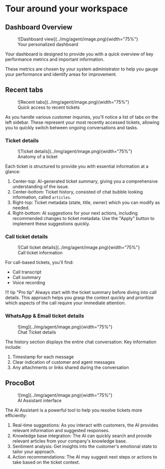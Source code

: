 # Tour around your workspace

## Dashboard Overview

<figure markdown="span">
    ![Dashboard view](../img/agent/image.png){width="75%"}
    <figcaption>Your personalized dashboard</figcaption>
</figure>

Your dashboard is designed to provide you with a quick overview of key performance metrics and important information.

These metrics are chosen by your system administrator to help you gauge your performance and identify areas for improvement.

## Recent tabs
<figure markdown="span">
    ![Recent tabs](../img/agent/image.png){width="75%"}
    <figcaption>Quick access to recent tickets</figcaption>
</figure>

As you handle various customer inquiries, you'll notice a list of tabs on the left sidebar. These represent your most recently accessed tickets, allowing you to quickly switch between ongoing conversations and tasks.

### Ticket details
<figure markdown="span">
    ![Ticket details](../img/agent/image.png){width="75%"}
    <figcaption>Anatomy of a ticket</figcaption>
</figure>

Each ticket is structured to provide you with essential information at a glance:

1. Center-top: AI-generated ticket summary, giving you a comprehensive understanding of the issue.
2. Center-bottom: Ticket history, consisted of chat bubble looking information, called `articles`.
3. Right-top: Ticket metadata (state, title, owner) which you can modify as needed.
4. Right-bottom: AI suggestions for your next actions, including recommended changes to ticket metadata. Use the "Apply" button to implement these suggestions quickly.

### Call ticket details

<figure markdown="span">
    ![Call ticket details](../img/agent/image.png){width="75%"}
    <figcaption>Call ticket information</figcaption>
</figure>

For call-based tickets, you'll find:

- Call transcript
- Call summary
- Voice recording

!!! tip "Pro tip"
    Always start with the ticket summary before diving into call details. This approach helps you grasp the context quickly and prioritize which aspects of the call require your immediate attention.


### WhatsApp & Email ticket details

<figure markdown="span">
    ![img](../img/agent/image.png){width="75%"}
    <figcaption>Chat Ticket details</figcaption>
</figure>

The history section displays the entire chat conversation. Key information include:

1. Timestamp for each message
2. Clear indication of customer and agent messages
3. Any attachments or links shared during the conversation

## ProcoBot

<figure markdown="span">
    ![img](../img/agent/image.png){width="75%"}
    <figcaption>AI Assistant interface</figcaption>
</figure>

The AI Assistant is a powerful tool to help you resolve tickets more efficiently:

1. Real-time suggestions: As you interact with customers, the AI provides relevant information and suggested responses.
2. Knowledge base integration: The AI can quickly search and provide relevant articles from your company's knowledge base.
3. Sentiment analysis: Get insights into the customer's emotional state to tailor your approach.
4. Action recommendations: The AI may suggest next steps or actions to take based on the ticket context.